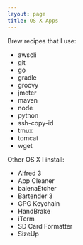 ```yaml
---
layout: page
title: OS X Apps
---
```


Brew recipes that I use:

- awscli
- git
- go
- gradle
- groovy
- jmeter
- maven
- node
- python
- ssh-copy-id
- tmux
- tomcat
- wget

Other OS X I install:

- Alfred 3
- App Cleaner
- balenaEtcher
- Bartender 3
- GPG Keychain
- HandBrake
- iTerm
- SD Card Formatter
- SizeUp
